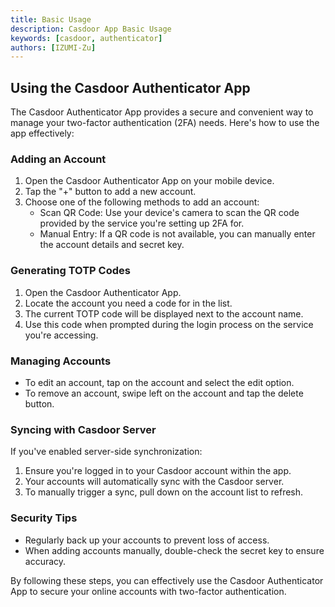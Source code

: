 ```yaml
---
title: Basic Usage
description: Casdoor App Basic Usage
keywords: [casdoor, authenticator]
authors: [IZUMI-Zu]
---
```


## Using the Casdoor Authenticator App

The Casdoor Authenticator App provides a secure and convenient way to manage your two-factor authentication (2FA) needs. Here's how to use the app effectively:

### Adding an Account

1. Open the Casdoor Authenticator App on your mobile device.
2. Tap the "+" button to add a new account.
3. Choose one of the following methods to add an account:
   - Scan QR Code: Use your device's camera to scan the QR code provided by the service you're setting up 2FA for.
   - Manual Entry: If a QR code is not available, you can manually enter the account details and secret key.

### Generating TOTP Codes

1. Open the Casdoor Authenticator App.
2. Locate the account you need a code for in the list.
3. The current TOTP code will be displayed next to the account name.
4. Use this code when prompted during the login process on the service you're accessing.

### Managing Accounts

- To edit an account, tap on the account and select the edit option.
- To remove an account, swipe left on the account and tap the delete button.

### Syncing with Casdoor Server

If you've enabled server-side synchronization:

1. Ensure you're logged in to your Casdoor account within the app.
2. Your accounts will automatically sync with the Casdoor server.
3. To manually trigger a sync, pull down on the account list to refresh.

### Security Tips

- Regularly back up your accounts to prevent loss of access.
- When adding accounts manually, double-check the secret key to ensure accuracy.

By following these steps, you can effectively use the Casdoor Authenticator App to secure your online accounts with two-factor authentication.
